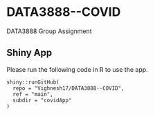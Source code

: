# DATA3888--COVID
DATA3888 Group Assignment

## Shiny App
Please run the following code in R to use the app.
```
shiny::runGitHub(
  repo = "Vighnesh17/DATA3888--COVID",
  ref = "main",
  subdir = "covidApp"
)
```
